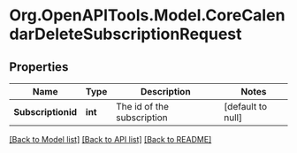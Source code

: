 # Org.OpenAPITools.Model.CoreCalendarDeleteSubscriptionRequest

## Properties

Name | Type | Description | Notes
------------ | ------------- | ------------- | -------------
**Subscriptionid** | **int** | The id of the subscription | [default to null]

[[Back to Model list]](../README.md#documentation-for-models) [[Back to API list]](../README.md#documentation-for-api-endpoints) [[Back to README]](../README.md)

